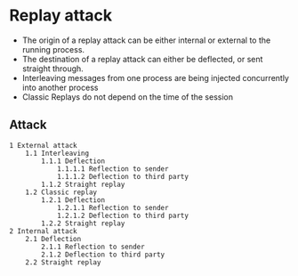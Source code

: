 # Replay attack

* The origin of a replay attack can be either internal or external to the running process.
* The destination of a replay attack can either be deflected, or sent straight through.
* Interleaving messages from one process are being injected concurrently into another process
* Classic Replays do not depend on the time of the session

## Attack

```
1 External attack
    1.1 Interleaving
        1.1.1 Deflection
            1.1.1.1 Reflection to sender
            1.1.1.2 Deflection to third party
        1.1.2 Straight replay
    1.2 Classic replay
        1.2.1 Deflection
            1.2.1.1 Reflection to sender
            1.2.1.2 Deflection to third party
        1.2.2 Straight replay
2 Internal attack
    2.1 Deflection
        2.1.1 Reflection to sender
        2.1.2 Deflection to third party
    2.2 Straight replay
```